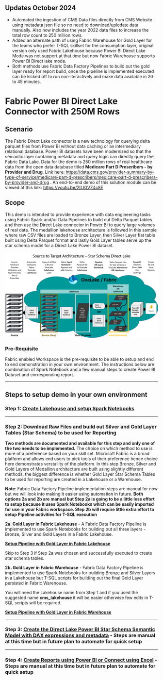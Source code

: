 
## Updates October 2024
- Automated the ingestion of CMS Data files directly from CMS Website using metadata json file so no need to download/uplodate data manually. Also now includes the year 2022 data files to increase the total row count to 250 million rows.
- Added an alternate path of using Fabric Warehouse for Gold Layer for the teams who prefer T-SQL skillset for the consumption layer, original version only used Fabric Lakehouse because Power BI Direct Lake Mode was not support at that time but now Fabric Warehouse supports Power BI Direct lake mode.
- Both methods use Fabric Data Factory Pipelines to build out the gold layer ready for report build, once the pipeline is implemented executed can be kicked off to run non-iteractively and make data available in 20 to 45 minutes.


# Fabric Power BI Direct Lake Connector with 250M Rows

## Scenario
The Fabric Direct Lake connector is a new technology for querying delta parquet files from Power BI without data caching or an intermediary relational database. Power BI datasets have been modernized so that the semantic layer containing metadata and query logic can directly query the Fabric Data Lake. Data for the demo is 250 million rows of real healthcare data from the open data database titled **Medicare Part D Prescribers - by Provider and Drug**. Link here: https://data.cms.gov/provider-summary-by-type-of-service/medicare-part-d-prescribers/medicare-part-d-prescribers-by-provider-and-drug . An end-to-end demo of this solution module can be viewed at this link: https://youtu.be/2tLIGVZ4c8E 

## Scope
This demo is intended to provide experience with data engineering tasks using Fabric Spark and/or Data Pipelines to build out Delta Parquet tables and then use the Direct Lake connector in Power BI to query large volumes of real data. The medallion lakehouse architecture is followed in this sample where raw CSV files are loaded to Bronze Layer, then Silver Layer flat table built using Delta Parquet format and lastly Gold Layer tables serve up the star schema model for a Direct Lake Power BI dataset. 

![analytics-bi-directlake](./Images/Logical_Diagram_Star_new.png)

### Pre-Requisite
Fabric enabled Workspace is the pre-requisite to be able to setup and end to end demonstration in your own environment. The instructions below are combination of Spark Notebook and a few manual steps to create Power BI Dataset and corresponding report.

***

## Steps to setup demo in your own environment

### Step 1: [Create Lakehouse and setup Spark Notebooks](./docs/1-CreateLakehouse-SetupSparkNotebooks.md) 

***

### Step 2: Download Raw Files and build out Silver and Gold Layer Tables (Star Schema) to be used for Reporting
**Two methods are documented and available for this step and only one of the two needs to be implemented.** The choice on which method to use is more of a preference based on your skill set. Microsoft Fabric is a broad platform and allows end users to pick tools of their preference hence choice here demonstrates verstaility of the platform. In this step Bronze, Silver and Gold Layers of Medallion architecture are built using slightly different methods, the biggest difference is whether Gold Layer Star Schema Tables to be used for reporting are created in a Lakehouse or a Warehouse. 

**Note**: Fabric Data Factory Pipeline implementation steps are manual for now but we will look into making it easier using automation in future. **Both options 2a and 2b are manual but Step 2a is going to be a little less effort to setup because it uses Spark Notebooks which can be easily imported for use in your Fabric workspace. Step 2b will require little extra effort to setup Pipeline activities for T-SQL execution**


**2a. Gold Layer in Fabric Lakehouse** - A Fabric Data Factory Pipeline is implemented to use Spark Notebooks for building out all three layers - Bronze, Silver and Gold Layers in a Fabric Lakehouse.

**[Setup Pipeline with Gold Layer in Fabric Lakehouse](./docs/2a-SetupPipeline-GoldLayerFabricLakehouse.md)**

Skip to Step 3 if Step 2a was chosen and successfully executed to create star schema tables.

**2b. Gold Layer in Fabric Warehouse** - Fabric Data Factory Pipeline is implemented to use Spark Notebooks for building Bronze and Silver Layers in a Lakehouse but T-SQL scripts for building out the final Gold Layer persisted in Fabric Warehouse.

You will need the Lakehouse name from Step 1 and if you used the suggested name **cms_lakehouse** it will be easier otherwise few edits in T-SQL scripts will be required.

**[Setup Pipeline with Gold Layer in Fabric Warehouse](./docs/2b-SetupPipeline-GoldLayerFabricWarehouse.md)**

***

### Step 3: [Create the Direct Lake Power BI Star Schema Semantic Model with DAX expressions and metadata](./docs/3-CreatePBISemanticModel.md) - Steps are manual at this time but in future plan to automate for quick setup

***

### Step 4: [Create Reports using Power BI or Connect using Excel](./docs/4-CreatePBIReport.md) - Steps are manual at this time but in future plan to automate for quick setup

